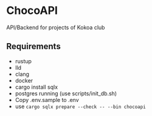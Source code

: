 # ChocoAPI

API/Backend for projects of Kokoa club

## Requirements

- rustup
- lld
- clang
- docker
- cargo install sqlx
- postgres running (use scripts/init_db.sh)
- Copy .env.sample to .env
- use `cargo sqlx prepare --check -- --bin chocoapi`
